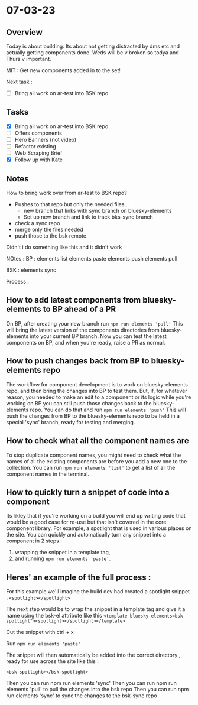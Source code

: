 # 07-03-23

## Overview

Today is about building. Its about not getting distracted by dms etc and actually getting components done. Weds will be v broken so todya and Thurs v important.

MIT :
Get new components added in to the set!

Next task :
- [ ] Bring all work on ar-test into BSK repo

## Tasks
- [x] Bring all work on ar-test into BSK repo
- [ ] Offers components
- [ ] Hero Banners (not video)
- [ ] Refactor existing
- [ ] Web Scraping Brief
- [x] Follow up with Kate

## Notes

How to bring work over from ar-test to BSK repo?
- Pushes to that repo but only the needed files...
    - new branch that links with sync branch on bluesky-elements
    - Set up new branch and link to track bks-sync branch
- check a sync repo
- merge only the files needed
- push those to the bsk remote

Didn't i do something like this and it didn't work


NOtes :
BP :
elements list
elements paste
elements push
elements pull


BSK :
elements sync

Process :

## How to add latest components from bluesky-elements to BP ahead of a PR
On BP, after creating your new branch run `npm run elements 'pull'`
This will bring the latest version of the components directories from bluesky-elements into your current BP branch.
Now you can test the latest components on BP, and when you're ready, raise a PR as normal.

## How to push changes back from BP to bluesky-elements repo
The workflow for component development is to work on bluesky-elements repo, and then bring the changes into BP to test them.
But, if, for whatever reason, you needed to make an edit to a component or its logic while you're working on BP you can still push those changes back to the bluesky-elements repo.
You can do that and run `npm run elements 'push'`
This will push the changes from BP to the bluesky-elements repo to be held in a special 'sync' branch, ready for testing and merging.

## How to check what all the component names are
To stop duplicate component names, you might need to check what the names of all the existing components are before you add a new one to the collection.
You can run `npm run elements 'list'` to get a list of all the component names in the terminal.

## How to quickly turn a snippet of code into a component

Its likley that if you're working on a build you will end up writing code that would be a good case for re-use but that isn't covered in the core component library. For example, a spotlight that is used in various places on the site.
You can quickly and automatically turn any snippet into a component in 2 steps :
1. wrapping the snippet in a template tag,
2. and running `npm run elements 'paste'`.

## Heres' an example of the full process :

For this example we'll imagine the build dev had created a spotlight snippet :
`<spotlight></spotlight>`

The next step would be to wrap the snippet in a template tag and give it a name using the bsk-el attribute like this
`<template bluesky-elements=bsk-spotlight"><spotlight></spotlight></template>`

Cut the snippet with ctrl + x

Run `npm run elements 'paste'`

The snippet will then automatically be added into the correct directory , ready for use across the site like this :

`<bsk-spotlight></bsk-spotlight>`


Then you can run npm run elements 'sync'
Then you can run npm run elements 'pull' to pull the changes into the bsk repo
Then you can run npm run elements 'sync' to sync the changes to the bsk-sync repo
